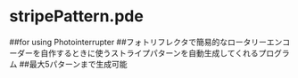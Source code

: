 # stripePattern.pde
##for using Photointerrupter
##フォトリフレクタで簡易的なロータリーエンコーダーを自作するときに使うストライプパターンを自動生成してくれるプログラム
##最大5パターンまで生成可能

